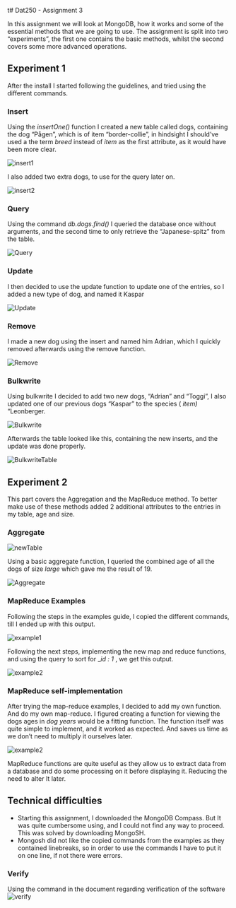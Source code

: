 t# Dat250 - Assignment 3

In this assignment we will look at MongoDB, how it works and some of the essential methods that we are
going to use. The assignment is split into two “experiments”, the first one contains the basic methods,
whilst the second covers some more advanced operations.


## Experiment 1

After the install I started following the guidelines, and tried using the different commands.

### Insert

Using the _insertOne()_ function I created a new table called dogs, containing the dog “Pågen”, which is of
item “border-collie”, in hindsight I should’ve used a the term _breed_ instead of _item_ as the first attribute,
as it would have been more clear.

![insert1](https://github.com/MikalDr/dat250assignment1/blob/main/expass3/insert1.png?raw=true)

I also added two extra dogs, to use for the query later on.

![insert2](https://github.com/MikalDr/dat250assignment1/blob/main/expass3/Insert2.png?raw=true)

### Query

Using the command _db.dogs.find()_ I queried the database once without arguments, and the second time
to only retrieve the “Japanese-spitz” from the table.

![Query](https://github.com/MikalDr/dat250assignment1/blob/main/expass3/Query.png?raw=true)

### Update

I then decided to use the update function to update one of the entries, so I added a new type of dog, and
named it Kaspar

![Update](https://github.com/MikalDr/dat250assignment1/blob/main/expass3/KasparDog.png?raw=true)

### Remove

I made a new dog using the insert and named him Adrian, which I quickly removed afterwards using the
remove function.

![Remove](https://github.com/MikalDr/dat250assignment1/blob/main/expass3/db%20without%20adrian.png?raw=true)

### Bulkwrite
Using bulkwrite I decided to add two new dogs, “Adrian” and “Toggi”, I also updated one of our previous
dogs “Kaspar” to the species ( _item)_ “Leonberger.

![Bulkwrite](https://github.com/MikalDr/dat250assignment1/blob/main/expass3/bulkwrite.png?raw=true)

Afterwards the table looked like this, containing the new inserts, and the update was done properly.

![BulkwriteTable](https://github.com/MikalDr/dat250assignment1/blob/main/expass3/bulkwriteTable.png?raw=true)

## Experiment 2

This part covers the Aggregation and the MapReduce method.
To better make use of these methods added 2 additional attributes to the entries in my table, age and
size.

### Aggregate
![newTable](https://github.com/MikalDr/dat250assignment1/blob/main/expass3/db%20with%20ages.png?raw=true)

Using a basic aggregate function, I queried the combined age of all the dogs of size _large_ which gave me
the result of 19.

![Aggregate](https://github.com/MikalDr/dat250assignment1/blob/main/expass3/aggregate1.png?raw=true)

### MapReduce Examples

Following the steps in the examples guide, I copied the different commands, till I ended up with this
output.

![example1](https://github.com/MikalDr/dat250assignment1/blob/main/expass3/2.png?raw=true)

Following the next steps, implementing the new map and reduce functions, and using the query to sort
for __id : 1_ , we get this output.

![example2](https://github.com/MikalDr/dat250assignment1/blob/main/expass3/1.png?raw=true)

### MapReduce self-implementation

After trying the map-reduce examples, I decided to add my own function. And do my own map-reduce. I
figured creating a function for viewing the dogs ages in _dog years_ would be a fitting function. The
function itself was quite simple to implement, and it worked as expected. And saves us time as we don’t
need to multiply it ourselves later.

![example2](https://github.com/MikalDr/dat250assignment1/blob/main/expass3/mapReduce.png?raw=true)

MapReduce functions are quite useful as they allow us to extract data from a database and do some
processing on it before displaying it. Reducing the need to alter It later.


## Technical difficulties

- Starting this assignment, I downloaded the MongoDB Compass. But It was quite cumbersome
    using, and I could not find any way to proceed. This was solved by downloading MongoSH.
- Mongosh did not like the copied commands from the examples as they contained linebreaks, so
    in order to use the commands I have to put it on one line, if not there were errors.

### Verify
Using the command in the document regarding verification of the software
![verify](https://github.com/MikalDr/dat250assignment1/blob/main/expass3/verify.png?raw=true)
